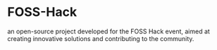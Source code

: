# FOSS-Hack
an open-source project developed for the FOSS Hack event, aimed at creating innovative solutions and contributing to the community.
